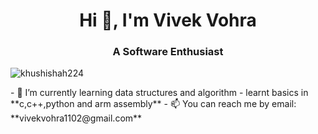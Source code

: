 <h1 align="center">Hi 👋, I'm Vivek Vohra</h1>
<h3 align="center">A Software Enthusiast </h3>
<p align="left"> <img src="https://komarev.com/ghpvc/?username=vivekvohra&label=Profile%20views&color=0e75b6&style=flat" alt="khushishah224" /> </p>
- 🌱 I’m currently learning data structures and algorithm
- learnt basics in **c,c++,python and arm assembly**
- 📫 You can reach me by email: **vivekvohra1102@gmail.com**


